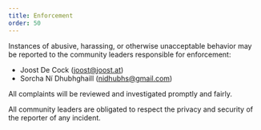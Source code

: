```yaml
---
title: Enforcement
order: 50
---
```


Instances of abusive, harassing, or otherwise unacceptable behavior
may be reported to the community leaders responsible for enforcement:

- Joost De Cock (joost@joost.at)
- Sorcha Ní Dhubhghaill (nidhubhs@gmail.com)

All complaints will be reviewed and investigated promptly and fairly.

All community leaders are obligated to respect the privacy and
security of the reporter of any incident.
